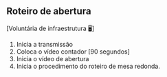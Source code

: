 ## Roteiro de abertura

[Voluntária de infraestrutura :desktop_computer:]

1. Inicia a transmissão
2. Coloca o vídeo contador [90 segundos]
3. Inicia o vídeo de abertura
4. Inicia o procedimento do roteiro de mesa redonda.


